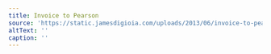 ```yaml
---
title: Invoice to Pearson
source: 'https://static.jamesdigioia.com/uploads/2013/06/invoice-to-pearson.jpg'
altText: ''
caption: ''
---
```


